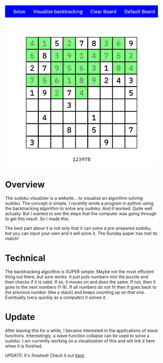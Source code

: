 ![](main.png)

# Overview

The sudoku visualizer is a website... to visualize an algorithm solving sudoku. The concept is simple. I recently wrote a program in python using the backtracking algorithm to solve any sudoku. And it worked. Quite well actually. But I wanted to see the steps that the computer was going through to get this result. So I made this.

The best part about it is not only that it can solve a pre-prepared sudoku, but you can input your own and it will solve it. The Sunday paper has met its match!

# Technical

The backtracking algorithm is SUPER simple. Maybe not the most efficient thing out there, but sure works. It just puts numbers into the puzzle and then checks if it is valid. If so, it moves on and does the same. If not, then it goes to the next numbers (1-9). If all numbers do not fit then it goes back to the previous number (like a stack) and keeps counting up on that one. Eventually (very quickly as a computer) it solves it.

# Update

After leaving this for a while, I became interested in the applications of wave functions. Interestingly, a wave function collapse can be used to solve a sudoku. I am currently working on a visualization of this and will link it here when it is finished.

UPDATE: It's finished! Check it out [here](/projects/wave-function-collapse).